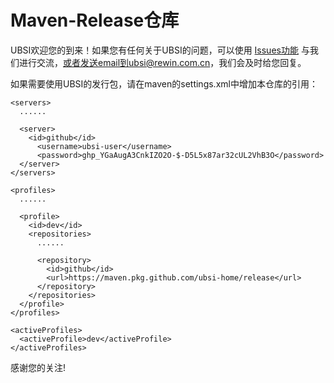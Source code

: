 # Maven-Release仓库

UBSI欢迎您的到来！如果您有任何关于UBSI的问题，可以使用 [Issues功能](https://github.com/ubsi-home/release/issues) 与我们进行交流，或者发送email到ubsi@rewin.com.cn，我们会及时给您回复。

如果需要使用UBSI的发行包，请在maven的settings.xml中增加本仓库的引用：
```
<servers>
  ......

  <server>
    <id>github</id>
      <username>ubsi-user</username>
      <password>ghp_YGaAugA3CnkIZO2O-$-D5L5x87ar32cUL2VhB3O</password>
  </server>
</servers>

<profiles>
  ......

  <profile>
    <id>dev</id>
    <repositories>
      ......
      
      <repository>
        <id>github</id>
        <url>https://maven.pkg.github.com/ubsi-home/release</url>
      </repository>
    </repositories>
  </profile>
</profiles>

<activeProfiles>
  <activeProfile>dev</activeProfile>
</activeProfiles>
```
感谢您的关注!

